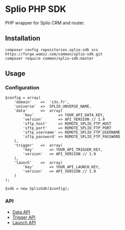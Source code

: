 
# Splio PHP SDK

PHP wrapper for Splio CRM and router.

## Installation

    composer config repositories.splio-sdk vcs https://forge.wamiz.com/common/splio-sdk.git
    composer require common/splio-sdk:master

## Usage

### Configuration

    $config = array(
        'domain'    =>  's3s.fr',
        'universe'  =>  SPLIO_UNVERSE_NAME,
        'data'      =>  array(
            'key'           => YOUR_API_DATA_KEY,
            'version'       => API_VERSION // 1.9
            'sftp_host'     => REMOTE_SPLIO_FTP_HOST
            'sftp_port'     => REMOTE_SPLIO_FTP_PORT
            'sftp_username' => REMOTE_SPLIO_FTP_USERNAME
            'sftp_password' => REMOTE_SPLIO_FTP_PASSWORD
        ),
        'trigger'   =>  array(
            'key'       => YOUR_API_TRIGGER_KEY,
            'version'   => API_VERSION // 1.9
        ),
        'launch'    =>  array(
            'key'       => YOUR_API_LAUNCH_KEY,
            'version'   => API_VERSION // 1.9
        )
    );

    $sdk = new SplioSdk($config);

### API

- [Data API](docs/data/README.md)
- [Trigger API](docs/trigger/README.md)
- [Launch API](docs/launch/README.md)